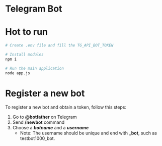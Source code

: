 # Telegram Bot

# Hot to run
```bash
# Create .env file and fill the TG_API_BOT_TOKEN

# Install modules
npm i

# Run the main application
node app.js
```

# Register a new bot

To register a new bot and obtain a token, follow this steps:

1. Go to **@botfather** on Telegram
2. Send **/newbot** command
3. Choose a _**botname**_ and a _**username**_
    - Note: The username should be unique and end with **_bot**, such as testbot1000_bot.
